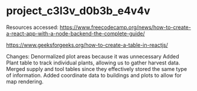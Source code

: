 # project_c3l3v_d0b3b_e4v4v

Resources accessed:
https://www.freecodecamp.org/news/how-to-create-a-react-app-with-a-node-backend-the-complete-guide/

https://www.geeksforgeeks.org/how-to-create-a-table-in-reactjs/

Changes:
Denormalized plot areas because it was unnecessary
Added Plant table to track individual plants, allowing us to gather harvest data.
Merged supply and tool tables since they effectively stored the same type of information.
Added coordinate data to buildings and plots to allow for map rendering.

